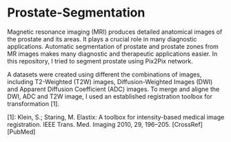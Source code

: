 # Prostate-Segmentation
Magnetic resonance imaging (MRI) produces detailed anatomical images of the prostate and its areas. It plays a crucial role in many diagnostic applications. Automatic segmentation of prostate and prostate zones from MR images makes many diagnostic and therapeutic applications easier. In this repository, I tried to segment prostate using Pix2Pix network.


A datasets were created using different the combinations of images, including T2-Weighted (T2W) images, Diffusion-Weighted Images (DWI) and Apparent Diffusion Coefficient (ADC) images. To merge and aligne the DWI, ADC and T2W image, I used an established registration toolbox for transformation [1].


[1]: Klein, S.; Staring, M. Elastix: A toolbox for intensity-based medical image registration. IEEE Trans. Med. Imaging 2010, 29, 196–205.
[CrossRef] [PubMed]
